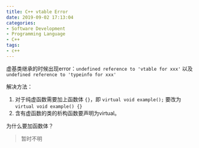 ```yaml
---
title: C++ vtable Error
date: 2019-09-02 17:13:04
categories:
- Software Development
- Programming Language
- C++
tags:
- c++
---
```


虚基类继承的时候出现error：`undefined reference to 'vtable for xxx'` 以及 `undefined reference to 'typeinfo for xxx'`

解决方法：
1. 对于纯虚函数需要加上函数体 `{}`，即 `virtual void example();` 要改为 `virtual void example() {}`
2. 含有虚函数的类的析构函数要声明为virtual。

为什么要加函数体？
>暂时不明
